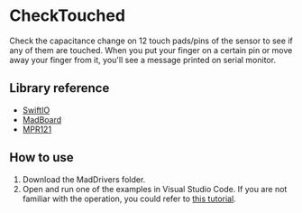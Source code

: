 # CheckTouched

Check the capacitance change on 12 touch pads/pins of the sensor to see if any of them are touched.
When you put your finger on a certain pin or move away your finger from it,  you'll see a message printed on serial monitor.

## Library reference

* [SwiftIO](https://github.com/madmachineio/SwiftIO)
* [MadBoard](https://github.com/madmachineio/MadBoards)
* [MPR121](https://github.com/madmachineio/MadDrivers/tree/main/Sources/MPR121/MPR121.swift)


## How to use

1. Download the MadDrivers folder.
2. Open and run one of the examples in Visual Studio Code. If you are not familiar with the operation, you could refer to [this tutorial](https://docs.madmachine.io/overview/advanced/run-example).
 